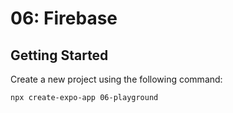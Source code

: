 # 06: Firebase

## Getting Started

Create a new project using the following command:

```bash
npx create-expo-app 06-playground
```